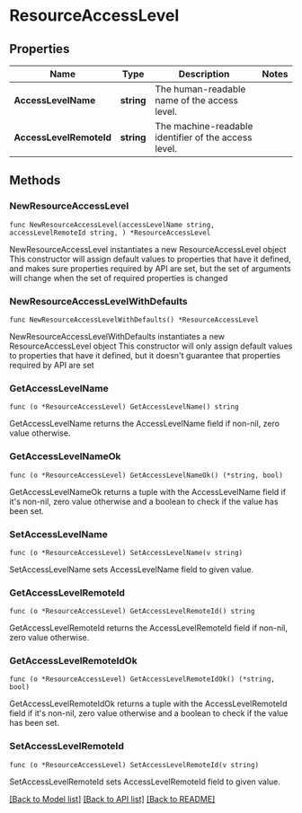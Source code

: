 # ResourceAccessLevel

## Properties

Name | Type | Description | Notes
------------ | ------------- | ------------- | -------------
**AccessLevelName** | **string** | The human-readable name of the access level. | 
**AccessLevelRemoteId** | **string** | The machine-readable identifier of the access level. | 

## Methods

### NewResourceAccessLevel

`func NewResourceAccessLevel(accessLevelName string, accessLevelRemoteId string, ) *ResourceAccessLevel`

NewResourceAccessLevel instantiates a new ResourceAccessLevel object
This constructor will assign default values to properties that have it defined,
and makes sure properties required by API are set, but the set of arguments
will change when the set of required properties is changed

### NewResourceAccessLevelWithDefaults

`func NewResourceAccessLevelWithDefaults() *ResourceAccessLevel`

NewResourceAccessLevelWithDefaults instantiates a new ResourceAccessLevel object
This constructor will only assign default values to properties that have it defined,
but it doesn't guarantee that properties required by API are set

### GetAccessLevelName

`func (o *ResourceAccessLevel) GetAccessLevelName() string`

GetAccessLevelName returns the AccessLevelName field if non-nil, zero value otherwise.

### GetAccessLevelNameOk

`func (o *ResourceAccessLevel) GetAccessLevelNameOk() (*string, bool)`

GetAccessLevelNameOk returns a tuple with the AccessLevelName field if it's non-nil, zero value otherwise
and a boolean to check if the value has been set.

### SetAccessLevelName

`func (o *ResourceAccessLevel) SetAccessLevelName(v string)`

SetAccessLevelName sets AccessLevelName field to given value.


### GetAccessLevelRemoteId

`func (o *ResourceAccessLevel) GetAccessLevelRemoteId() string`

GetAccessLevelRemoteId returns the AccessLevelRemoteId field if non-nil, zero value otherwise.

### GetAccessLevelRemoteIdOk

`func (o *ResourceAccessLevel) GetAccessLevelRemoteIdOk() (*string, bool)`

GetAccessLevelRemoteIdOk returns a tuple with the AccessLevelRemoteId field if it's non-nil, zero value otherwise
and a boolean to check if the value has been set.

### SetAccessLevelRemoteId

`func (o *ResourceAccessLevel) SetAccessLevelRemoteId(v string)`

SetAccessLevelRemoteId sets AccessLevelRemoteId field to given value.



[[Back to Model list]](../README.md#documentation-for-models) [[Back to API list]](../README.md#documentation-for-api-endpoints) [[Back to README]](../README.md)


